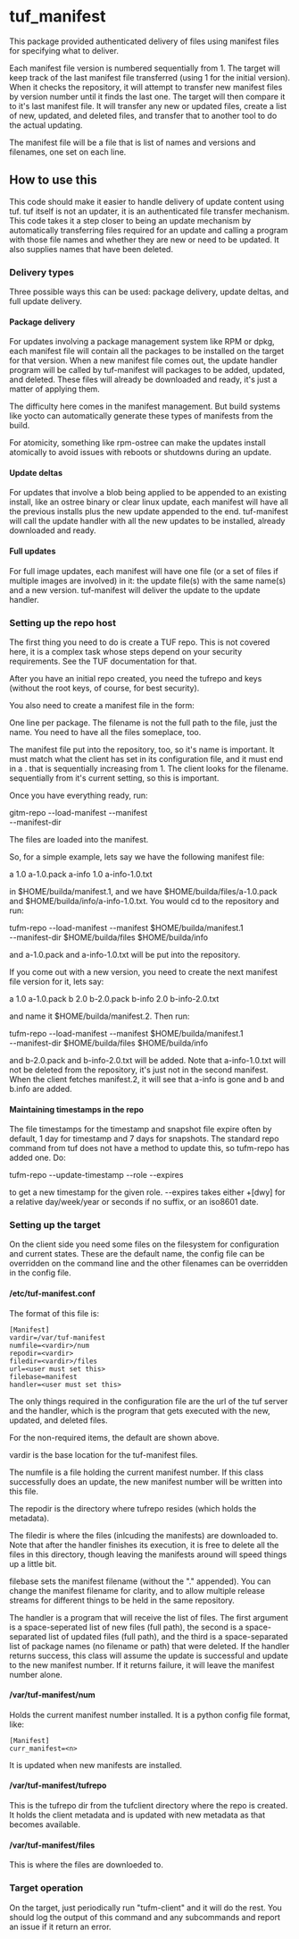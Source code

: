 # tuf_manifest

This package provided authenticated delivery of files using manifest
files for specifying what to deliver.

Each manifest file version is numbered sequentially from 1.  The
target will keep track of the last manifest file transferred (using 1
for the initial version).  When it checks the repository, it will
attempt to transfer new manifest files by version number until it
finds the last one.  The target will then compare it to it's last
manifest file.  It will transfer any new or updated files, create
a list of new, updated, and deleted files, and transfer that to
another tool to do the actual updating.

The manifest file will be a file that is list of names and versions
and filenames, one set on each line.

## How to use this

This code should make it easier to handle delivery of update content
using tuf.  tuf itself is not an updater, it is an authenticated file
transfer mechanism.  This code takes it a step closer to being an
update mechanism by automatically transferring files required for an
update and calling a program with those file names and whether they
are new or need to be updated.  It also supplies names that have been
deleted.

### Delivery types

Three possible ways this can be used: package delivery, update deltas,
and full update delivery.

#### Package delivery

For updates involving a package management system like RPM or dpkg,
each manifest file will contain all the packages to be installed on
the target for that version.  When a new manifest file comes out, the
update handler program will be called by tuf-manifest will packages to
be added, updated, and deleted.  These files will already be
downloaded and ready, it's just a matter of applying them.

The difficulty here comes in the manifest management.  But build
systems like yocto can automatically generate these types of manifests
from the build.

For atomicity, something like rpm-ostree can make the updates install
atomically to avoid issues with reboots or shutdowns during an update.

#### Update deltas

For updates that involve a blob being applied to be appended to an
existing install, like an ostree binary or clear linux update, each
manifest will have all the previous installs plus the new update
appended to the end.  tuf-manifest will call the update handler with
all the new updates to be installed, already downloaded and ready.

#### Full updates

For full image updates, each manifest will have one file (or a set of
files if multiple images are involved) in it: the update file(s) with
the same name(s) and a new version.  tuf-manifest will deliver the
update to the update handler.

### Setting up the repo host

The first thing you need to do is create a TUF repo.  This is not
covered here, it is a complex task whose steps depend on your security
requirements.  See the TUF documentation for that.

After you have an initial repo created, you need the tufrepo and keys
(without the root keys, of course, for best security).

You also need to create a manifest file in the form:

  <packagename> <version> <filename>

One line per package.  The filename is not the full path to the file,
just the name.  You need to have all the files someplace, too.

The manifest file put into the repository, too, so it's name is
important.  It must match what the client has set in its configuration
file, and it must end in a .<num> that is sequentially increasing from 1.
The client looks for the filename.<num> sequentially from it's current
setting, so this is important.

Once you have everything ready, run:

  gitm-repo --load-manifest --manifest <manifest file> \
      --manifest-dir <directories where the files are>

The files are loaded into the manifest.

So, for a simple example, lets say we have the following manifest file:

  a 1.0 a-1.0.pack
  a-info 1.0 a-info-1.0.txt

in $HOME/builda/manifest.1, and we have $HOME/builda/files/a-1.0.pack
and $HOME/builda/info/a-info-1.0.txt.  You would cd to the repository
and run:

  tufm-repo --load-manifest --manifest $HOME/builda/manifest.1 \
      --manifest-dir $HOME/builda/files $HOME/builda/info

and a-1.0.pack and a-info-1.0.txt will be put into the repository.

If you come out with a new version, you need to create the next
manifest file version for it, lets say:

  a 1.0 a-1.0.pack
  b 2.0 b-2.0.pack
  b-info 2.0 b-info-2.0.txt

and name it $HOME/builda/manifest.2.  Then run:

  tufm-repo --load-manifest --manifest $HOME/builda/manifest.1 \
      --manifest-dir $HOME/builda/files $HOME/builda/info

and b-2.0.pack and b-info-2.0.txt will be added.  Note that
a-info-1.0.txt will not be deleted from the repository, it's just not
in the second manifest.  When the client fetches manifest.2, it will
see that a-info is gone and b and b.info are added.

#### Maintaining timestamps in the repo

The file timestamps for the timestamp and snapshot file expire often
by default, 1 day for timestamp and 7 days for snapshots.  The
standard repo command from tuf does not have a method to update this,
so tufm-repo has added one.  Do:

  tufm-repo --update-timestamp --role <role> --expires <time>

to get a new timestamp for the given role.  --expires takes either
+<n>[dwy] for a relative day/week/year or seconds if no suffix, or an
iso8601 date.

### Setting up the target

On the client side you need some files on the filesystem for
configuration and current states.  These are the default name, the
config file can be overridden on the command line and the other
filenames can be overridden in the config file.

#### /etc/tuf-manifest.conf

The format of this file is:

    [Manifest]
    vardir=/var/tuf-manifest
    numfile=<vardir>/num
    repodir=<vardir>
    filedir=<vardir>/files
    url=<user must set this>
    filebase=manifest
    handler=<user must set this>

The only things required in the configuration file are the url of the
tuf server and the handler, which is the program that gets executed
with the new, updated, and deleted files.

For the non-required items, the default are shown above.

vardir is the base location for the tuf-manifest files.

The numfile is a file holding the current manifest number.  If
this class successfully does an update, the new manifest number will
be written into this file.

The repodir is the directory where tufrepo resides (which holds
the metadata).

The filedir is where the files (inlcuding the manifests) are
downloaded to.  Note that after the handler finishes its execution,
it is free to delete all the files in this directory, though leaving
the manifests around will speed things up a little bit.

filebase sets the manifest filename (without the ".<number>"
appended).  You can change the manifest filename for clarity, and to
allow multiple release streams for different things to be held in the
same repository.

The handler is a program that will receive the list of files.  The
first argument is a space-seperated list of new files (full path), the
second is a space-separated list of updated files (full path), and the
third is a space-separated list of package names (no filename or path)
that were deleted.  If the handler returns success, this class will
assume the update is successful and update to the new manifest number.
If it returns failure, it will leave the manifest number alone.

#### /var/tuf-manifest/num

Holds the current manifest number installed.  It is a python config
file format, like:

    [Manifest]
    curr_manifest=<n>

It is updated when new manifests are installed.

#### /var/tuf-manifest/tufrepo

This is the tufrepo dir from the tufclient directory where the repo is
created.  It holds the client metadata and is updated with new
metadata as that becomes available.

#### /var/tuf-manifest/files

This is where the files are downloeded to.

### Target operation

On the target, just periodically run "tufm-client" and it will do the
rest.  You should log the output of this command and any subcommands
and report an issue if it return an error.
